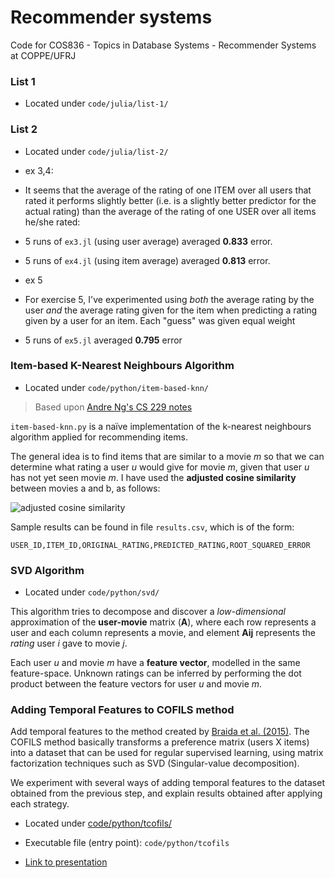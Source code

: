 # Recommender systems

Code for COS836 - Topics in Database Systems - Recommender Systems at COPPE/UFRJ

### List 1

- Located under `code/julia/list-1/`

### List 2

- Located under `code/julia/list-2/` 

- ex 3,4:

 - It seems that the average of the rating of one ITEM over all users that rated it performs slightly better (i.e. is a slightly better predictor for the actual rating) than the average of the rating of one USER over all items he/she rated:

 - 5 runs of `ex3.jl` (using user average) averaged **0.833** error.
 - 5 runs of `ex4.jl` (using item average) averaged **0.813** error.

- ex 5

 - For exercise 5, I've experimented using *both* the average rating by the user *and* the average rating given for the item  when predicting a rating given by a user for an item. Each "guess" was given equal weight

 - 5 runs of `ex5.jl` averaged **0.795** error

### Item-based K-Nearest Neighbours Algorithm

- Located under `code/python/item-based-knn/`

 > Based upon [Andre Ng's CS 229 notes](http://cs229.stanford.edu/proj2008/Wen-RecommendationSystemBasedOnCollaborativeFiltering.pdf)

`item-based-knn.py` is a naïve implementation of the k-nearest neighbours algorithm applied for recommending items.

The general idea is to find items that are similar to a movie *m* so that we can determine what rating a user *u* would give for movie *m*, given that user *u* has not yet seen movie *m*. I have used the **adjusted cosine similarity** between movies a and b, as follows:

![adjusted cosine similarity](http://latex2png.com/output//latex_6561357334a98e738333f703f88f90b3.png)

Sample results can be found in file `results.csv`, which is of the form: 

    USER_ID,ITEM_ID,ORIGINAL_RATING,PREDICTED_RATING,ROOT_SQUARED_ERROR

### SVD Algorithm

- Located under `code/python/svd/`

This algorithm tries to decompose and discover a *low-dimensional* approximation of the **user-movie** matrix (**A**), where each row represents a user and each column represents a movie, and element **Aij** represents the *rating* user *i* gave to movie *j*.

Each user *u* and movie *m* have a **feature vector**, modelled in the same feature-space. Unknown ratings can be inferred by performing the dot product between the feature vectors for user *u* and movie *m*.

### Adding Temporal Features to COFILS method

Add temporal features to the method created by [Braida et al. (2015)](http://www.sciencedirect.com/science/article/pii/S095741741500038X). The COFILS method basically transforms a preference matrix (users X items) into a dataset that can be used for regular supervised learning, using matrix factorization techniques such as SVD (Singular-value decomposition).

We experiment with several ways of adding temporal features to the dataset obtained from the previous step, and explain results obtained after applying each strategy.

- Located under [code/python/tcofils/](https://github.com/queirozfcom/recommender-systems/tree/master/code/python)

 - Executable file (entry point): `code/python/tcofils`

- [Link to presentation](https://docs.google.com/presentation/d/1quFFebU2GBVY23mU6wxP6WHqpQ8Ho5uuXnYpa2B5958/edit?usp=sharing)



